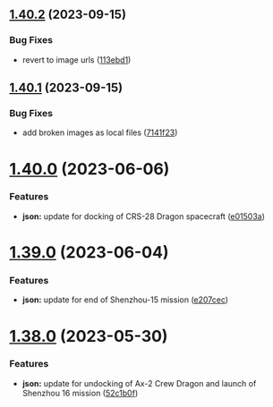 ## [1.40.2](https://github.com/corquaid/international-space-station-APIs/compare/v1.40.1...v1.40.2) (2023-09-15)


### Bug Fixes

* revert to image urls ([113ebd1](https://github.com/corquaid/international-space-station-APIs/commit/113ebd177437fa77d09efa68ba7e5b31009f7ca6))



## [1.40.1](https://github.com/corquaid/international-space-station-APIs/compare/v1.40.0...v1.40.1) (2023-09-15)


### Bug Fixes

* add broken images as local files ([7141f23](https://github.com/corquaid/international-space-station-APIs/commit/7141f238572393085340ed4ba7666cbeb82d0f35))



# [1.40.0](https://github.com/corquaid/international-space-station-APIs/compare/v1.39.0...v1.40.0) (2023-06-06)


### Features

* **json:** update for docking of CRS-28 Dragon spacecraft ([e01503a](https://github.com/corquaid/international-space-station-APIs/commit/e01503a9ffb904840a0c2ca587b60bbc09f4fdda))



# [1.39.0](https://github.com/corquaid/international-space-station-APIs/compare/v1.38.0...v1.39.0) (2023-06-04)


### Features

* **json:** update for end of Shenzhou-15 mission ([e207cec](https://github.com/corquaid/international-space-station-APIs/commit/e207cec9233c0142713399e98caa929ea09f7dbd))



# [1.38.0](https://github.com/corquaid/international-space-station-APIs/compare/v1.37.0...v1.38.0) (2023-05-30)


### Features

* **json:** update for undocking of Ax-2 Crew Dragon and launch of Shenzhou 16 mission ([52c1b0f](https://github.com/corquaid/international-space-station-APIs/commit/52c1b0fa173b06b03839d95b1c7a073110b793d7))



